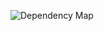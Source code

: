 ![Dependency Map](https://github.com/AmberMaze/thirty-challenge-code/actions/workflows/madge-dependency-map.yml/badge.svg)
